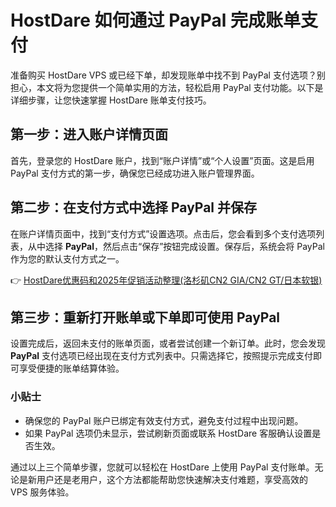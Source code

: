 # HostDare 如何通过 PayPal 完成账单支付

准备购买 HostDare VPS 或已经下单，却发现账单中找不到 PayPal 支付选项？别担心，本文将为您提供一个简单实用的方法，轻松启用 PayPal 支付功能。以下是详细步骤，让您快速掌握 HostDare 账单支付技巧。

## 第一步：进入账户详情页面

首先，登录您的 HostDare 账户，找到“账户详情”或“个人设置”页面。这是启用 PayPal 支付方式的第一步，确保您已经成功进入账户管理界面。

## 第二步：在支付方式中选择 PayPal 并保存

在账户详情页面中，找到“支付方式”设置选项。点击后，您会看到多个支付选项列表，从中选择 **PayPal**，然后点击“保存”按钮完成设置。保存后，系统会将 PayPal 作为您的默认支付方式之一。

👉 [HostDare优惠码和2025年促销活动整理(洛杉矶CN2 GIA/CN2 GT/日本软银)](https://bit.ly/hostdare)

## 第三步：重新打开账单或下单即可使用 PayPal

设置完成后，返回未支付的账单页面，或者尝试创建一个新订单。此时，您会发现 **PayPal** 支付选项已经出现在支付方式列表中。只需选择它，按照提示完成支付即可享受便捷的账单结算体验。

### 小贴士
- 确保您的 PayPal 账户已绑定有效支付方式，避免支付过程中出现问题。
- 如果 PayPal 选项仍未显示，尝试刷新页面或联系 HostDare 客服确认设置是否生效。

通过以上三个简单步骤，您就可以轻松在 HostDare 上使用 PayPal 支付账单。无论是新用户还是老用户，这个方法都能帮助您快速解决支付难题，享受高效的 VPS 服务体验。